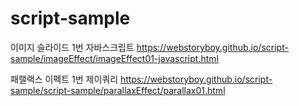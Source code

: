 # script-sample

이미지 슬라이드 1번 자바스크립트
https://webstoryboy.github.io/script-sample/imageEffect/imageEffect01-javascript.html





패랠랙스 이펙트 1번 제이쿼리
https://webstoryboy.github.io/script-sample/script-sample/parallaxEffect/parallax01.html
